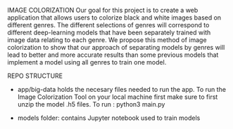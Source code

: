IMAGE COLORIZATION
Our goal for this project is to create a web application that allows users to colorize black and white images based on different genres. The different selections of genres will correspond to different deep-learning models that have been separately trained with image data relating to each genre. We propose this method of image colorization to show that our approach of separating models by genres will lead to better and  more accurate results than some previous models that implement a model using all genres to train one model. 

REPO STRUCTURE
- app/big-data holds the necesary files needed to run the app. To run the Image Colorization Tool on your local machine first make sure to first unzip the model .h5 files.
    To run : python3 main.py

- models folder: contains Jupyter notebook used to train models 
